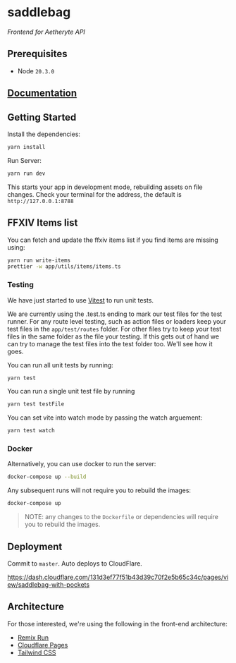 # saddlebag

_Frontend for Aetheryte API_

## Prerequisites

- Node `20.3.0`

## [Documentation](docs/INDEX.md)

## Getting Started

Install the dependencies:

```bash
yarn install
```

Run Server:

```bash
yarn run dev
```

This starts your app in development mode, rebuilding assets on file changes.
Check your terminal for the address, the default is `http://127.0.0.1:8788`

## FFXIV Items list

You can fetch and update the ffxiv items list if you find items are missing using:

```bash
yarn run write-items
prettier -w app/utils/items/items.ts
```

### Testing

We have just started to use [Vitest](https://vitest.dev) to run unit tests.

We are currently using the .test.ts ending to mark our test files for the test runner.
For any route level testing, such as action files or loaders keep your test files in the `app/test/routes` folder.
For other files try to keep your test files in the same folder as the file your testing. If this gets out of hand we can try to manage the test files into the test folder too. We'll see how it goes.

You can run all unit tests by running:

```bash
yarn test
```

You can run a single unit test file by running

```bash
yarn test testFile
```

You can set vite into watch mode by passing the watch arguement:

```bash
yarn test watch
```

### Docker

Alternatively, you can use docker to run the server:

```bash
docker-compose up --build
```

Any subsequent runs will not require you to rebuild the images:

```bash
docker-compose up
```

> NOTE: any changes to the `Dockerfile` or dependencies will require you to rebuild the images.

## Deployment

Commit to `master`. Auto deploys to CloudFlare.

https://dash.cloudflare.com/131d3ef77f51b43d39c70f2e5b65c34c/pages/view/saddlebag-with-pockets

## Architecture

For those interested, we're using the following in the front-end architecture:

- [Remix Run](https://remix.run/)
- [Cloudflare Pages](https://pages.cloudflare.com/)
- [Tailwind CSS](https://tailwindcss.com/)
